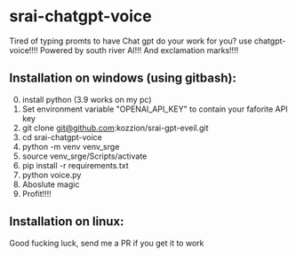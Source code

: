 # srai-chatgpt-voice
Tired of typing promts to have Chat gpt do your work for you? use chatgpt-voice!!!! Powered by south river AI!!! And exclamation marks!!!!

## Installation on windows (using gitbash):
0. install python (3.9 works on my pc)
1. Set environment variable "OPENAI_API_KEY" to contain your faforite API key
2. git clone git@github.com:kozzion/srai-gpt-eveil.git
3. cd srai-chatgpt-voice
4. python -m venv venv_srge
5. source venv_srge/Scripts/activate
6. pip install -r requirements.txt
7. python voice.py
8. Aboslute magic
9. Profit!!!!


## Installation on linux:
Good fucking luck, send me a PR if you get it to work
